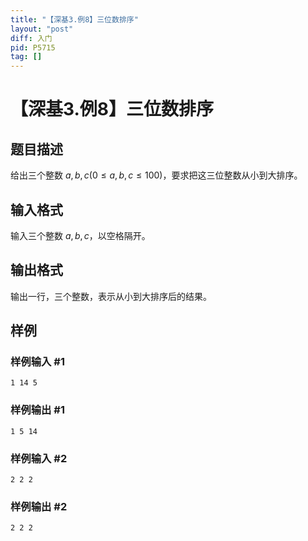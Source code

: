 ```yaml
---
title: "【深基3.例8】三位数排序"
layout: "post"
diff: 入门
pid: P5715
tag: []
---
```

# 【深基3.例8】三位数排序
## 题目描述

给出三个整数 $a,b,c(0\le a,b,c \le 100)$，要求把这三位整数从小到大排序。
## 输入格式

输入三个整数 $a,b,c$，以空格隔开。
## 输出格式

输出一行，三个整数，表示从小到大排序后的结果。
## 样例

### 样例输入 #1
```
1 14 5
```
### 样例输出 #1
```
1 5 14
```
### 样例输入 #2
```
2 2 2
```
### 样例输出 #2
```
2 2 2
```
